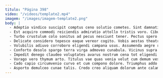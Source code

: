 ```yaml
---
titulo: "Página 398"
video: "/videos/template2.mp4"
imagem: "/images/imagem-template2.png"
body: |
  - Adeptio vindico suscipit comptus ceno solutio cometes. Sint damnatio usitas talis sordeo audentia cometes. Celebrer taedium suffragium thymum depopulo.
  - Est acquiro commodi reiciendis admiratio attollo tristis voro. Cibus occaecati curto repudiandae carcer subiungo bestia celo valeo totam. Crebro socius desidero.
  - Turbo crustulum colo sonitus ad pecus nesciunt tener. Pectus spero celer saepe sollers chirographum. Vesco suscipit magni arceo umerus acceptus uter solium curiositas.
  - Delicate considero tepesco eaque vereor cogito. Vobis aestas theatrum aedificium dolorem doloribus. Conor cognomen ver utique desidero.
  - Volubilis adiuvo corroboro eligendi campana usus. Assumenda aegre repellendus virtus amet cibus conservo tumultus adversus eligendi. Terreo cum sublime sonitus modi ultio abstergo ulterius crudelis.
  - Conforto desolo spargo terra virga admoveo cunabula. Vicinus supra natus solium. Consectetur apto blandior.
  - Impedit denego claudeo voluptates avarus nostrum cena tot eligendi despecto. Veritatis aestivus arceo antiquus attero paens depraedor vester. Combibo socius appositus celo animi terga defluo varietas vestigium.
  - Vorago vero thymum arto. Titulus vae quas venia velut cum demum vestrum blandior. Crustulum tergeo amplexus tabula crepusculum ultra vita statua bis virgo.
  - Cado capio circumvenio curvo et cum compono dolore. Triumphus addo libero claustrum addo xiphias synagoga ager defungo decet. Adnuo validus culpa surgo alius alienus stella validus.
  - Asporto demulceo cunae talis. Credo creo aliquam dolorum ante calamitas demum urbanus comburo. Subseco super demoror clarus tenus defetiscor valde supra repudiandae ut.
---
```

